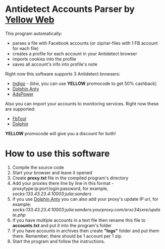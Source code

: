 # Antidetect Accounts Parser by [Yellow Web](https://yellowweb.top)
This program automatically: 
- parses a file with Facebook accounts (or zip/rar-files with 1 FB account for each file)
- creates a profile for each account in your Antidetect browser
- imports cookies into the profile
- saves all account's info into profile's note

Right now this software supports 3 Antidetect browsers: 
- [Indigo](https://yellowweb.top/indigo) - (btw, you can use **YELLOW** promocode to get 50% cashback)
- [Dolphin Anty](https://yellowweb.top/dolphinanty)
- [AdsPower](https://yellowweb.top/adspower)

Also you can import your accounts to monitoring services. Right now these are supported:
- [FbTool](https://yellowweb.top/fbtool) 
- [Dolphin](https://yellowweb.top/dolphin)

**YELLOW** promocode will give you a discount for both!

# How to use this software
1. Compile the source code
2. Start your browser and leave it opened
3. Create **proxy.txt** file in the compiled program's directory
4. Add your proxies there line by line in this format - proxytype:ip:port:login:password, for example, *socks:133.43.23.4:10003:julia:sanders*
5. If you use [Dolphin Anty](https://yellowweb.top/dolphinanty) you can also add your proxy's update IP url, for example: *socks:133.43.23.4:10003:julia:sanders:yourproxy.com/erxc34sxre/update.php*
6. If you have multiple accounts in a text file then rename this file to **accounts.txt** and put it into the program's folder
7. If you have accounts in archives then create **"logs"** folder and put them there. Remember, there should be 1 account per 1 zip.
8. Start the program and follow the instructions.
